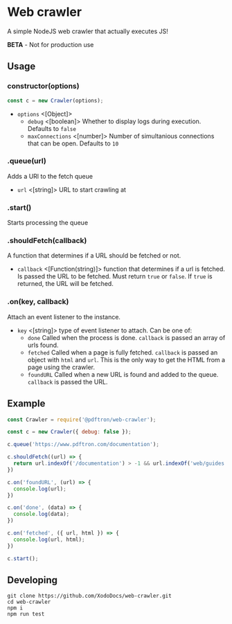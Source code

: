 # Web crawler

A simple NodeJS web crawler that actually executes JS!

**BETA** - Not for production use

## Usage

### constructor(options)

```js
const c = new Crawler(options);
```

- `options` <[Object]>
  - `debug` <[boolean]> Whether to display logs during execution. Defaults to `false`
  - `maxConnections` <[number]> Number of simultanious connections that can be open. Defaults to `10`

### .queue(url)
Adds a URl to the fetch queue

- `url` <[string]> URL to start crawling at

### .start()
Starts processing the queue

### .shouldFetch(callback)
A function that determines if a URL should be fetched or not.
- `callback` <[Function(string)]> function that determines if a url is fetched. Is passed the URL to be fetched. Must return `true` or `false`. If `true` is returned, the URL will be fetched.

### .on(key, callback)
Attach an event listener to the instance. 

- `key` <[string]> type of event listener to attach. Can be one of:
  - `done` Called when the process is done. `callback` is passed an array of urls found.
  - `fetched` Called when a page is fully fetched. `callback` is passed an object with `html` and `url`. This is the only way to get the HTML from a page using the crawler.
  - `foundURL` Called when a new URL is found and added to the queue. `callback` is passed the URL.


## Example

```js
const Crawler = require('@pdftron/web-crawler');

const c = new Crawler({ debug: false });

c.queue('https://www.pdftron.com/documentation');

c.shouldFetch((url) => {
  return url.indexOf('/documentation') > -1 && url.indexOf('web/guides') > -1;
})

c.on('foundURL', (url) => {
  console.log(url);
})

c.on('done', (data) => {
  console.log(data);
})

c.on('fetched', ({ url, html }) => {
  console.log(url, html);
})

c.start();
```

## Developing

```
git clone https://github.com/XodoDocs/web-crawler.git
cd web-crawler
npm i
npm run test 
```
